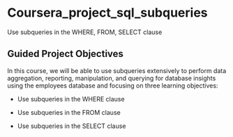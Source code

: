 # Coursera_project_sql_subqueries
Use subqueries in the WHERE, FROM, SELECT clause

## Guided Project Objectives
In this course, we will be able to use subqueries extensively to perform data aggregation, reporting, manipulation, and querying for database insights using the employees database and focusing on three learning objectives:

- Use subqueries in the WHERE clause

- Use subqueries in the FROM clause

- Use subqueries in the SELECT clause

